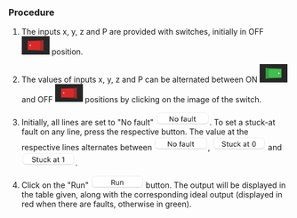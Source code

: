 ### Procedure

1. The inputs x, y, z and P are provided with switches, initially in OFF <img src="images/switchoff.jpg" width="50px"> position.  

2. The values of inputs x, y, z and P can be alternated between ON <img src="images/switchon.jpg" width="50px"> and OFF <img src="images/switchoff.jpg" width="50px"> positions by clicking on the image of the switch.

3. Initially, all lines are set to "No fault" <img src="images/nofault.jpg" height="25px">. To set a stuck-at fault on any line, press the respective button. The value at the respective lines alternates between <img src="images/nofault.jpg" height="25px">, <img src="images/sa0.jpg" height="25px"> and <img src="images/sa1.jpg" height="25px">.

4. Click on the "Run" <img src="images/run.jpg" height="22.5px"> button. The output will be displayed in the table given, along with the corresponding ideal output (displayed in red when there are faults, otherwise in green). 
